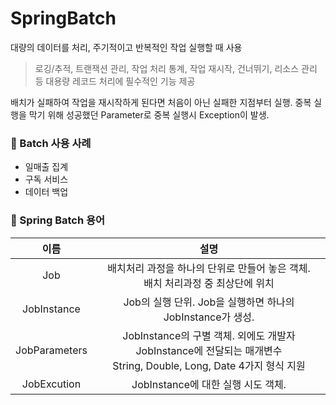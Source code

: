 # SpringBatch
대량의 데이터를 처리, 주기적이고 반복적인 작업 실행할 때 사용
> 로깅/추적, 트랜잭션 관리, 작업 처리 통계, 작업 재시작, 건너뛰기, 리소스 관리 등 대용량 레코드 처리에 필수적인 기능 제공

배치가 실패하여 작업을 재시작하게 된다면 처음이 아닌 실패한 지점부터 실행. 중복 실행을 막기 위해 성공했던 Parameter로 중복 실행시 Exception이 발생.

### 📌 Batch 사용 사례
- 일매출 집계
- 구독 서비스
- 데이터 백업

### 📌 Spring Batch 용어
|이름|설명|
|:--:|:--:|
|Job|배치처리 과정을 하나의 단위로 만들어 놓은 객체. <br> 배치 처리과정 중 최상단에 위치 |
|JobInstance|Job의 실행 단위. Job을 실행하면 하나의 JobInstance가 생성.|
|JobParameters|JobInstance의 구별 객체. 외에도 개발자 JobInstance에 전달되는 매개변수 <br> String, Double, Long, Date 4가지 형식 지원 |
|JobExcution|JobInstance에 대한 실행 시도 객체. |